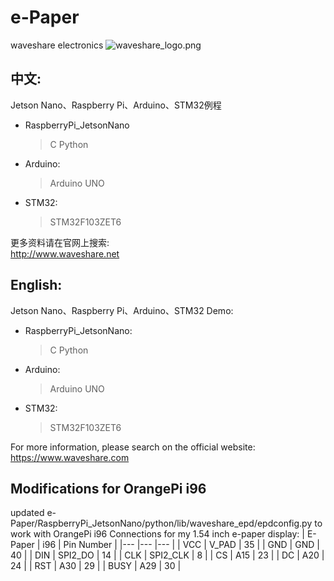 ﻿# e-Paper  
waveshare electronics
![waveshare_logo.png](waveshare_logo.png)

## 中文:  
Jetson Nano、Raspberry Pi、Arduino、STM32例程
* RaspberryPi_JetsonNano  
    > C
    > Python 
* Arduino:  
    > Arduino UNO  
* STM32:  
    > STM32F103ZET6 
    
更多资料请在官网上搜索:  
http://www.waveshare.net


## English:  
Jetson Nano、Raspberry Pi、Arduino、STM32 Demo:  
* RaspberryPi_JetsonNano:  
    > C
    > Python
* Arduino:  
    > Arduino UNO  
* STM32:  
    > STM32F103ZET6 
    
For more information, please search on the official website:   
https://www.waveshare.com

## Modifications for OrangePi i96
updated e-Paper/RaspberryPi_JetsonNano/python/lib/waveshare_epd/epdconfig.py to work with OrangePi i96
Connections for my 1.54 inch e-paper display:
| E-Paper | i96 | Pin Number |
|--- |--- |--- |
| VCC  | V_PAD    | 35 |
| GND  | GND      | 40 |
| DIN  | SPI2_DO  | 14 |
| CLK  | SPI2_CLK | 8  |
| CS   | A15      | 23 |
| DC   | A20      | 24 |
| RST  | A30      | 29 |
| BUSY | A29      | 30 |




